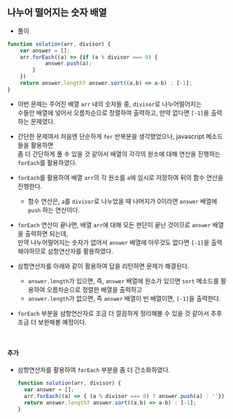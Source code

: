 ## 나누어 떨어지는 숫자 배열     
- 풀이    

```javascript    
function solution(arr, divisor) {
    var answer = [];
    arr.forEach((a) => {if (a % divisor === 0) {
            answer.push(a);
        }
    })
    return answer.length? answer.sort((a,b) => a-b) : [-1];
}
```     
- 이번 문제는 주어진 배열 `arr` 내의 숫자들 중, `divisor`로 나누어떨어지는     
  수들만 배열에 넣어서 오름차순으로 정렬하여 출력하고, 만약 없다면 `[-1]`을 출력하는 문제였다.    
  
- 간단한 문제여서 처음엔 단순하게 `for` 반복문을 생각했었으나, javascript 메소드들을 활용하면     
  좀 더 간단하게 풀 수 있을 것 같아서 배열의 각각의 원소에 대해 연산을 진행하는 `forEach`를 활용하였다.     
  
- `forEach`를 활용하여 배열 `arr`의 각 원소를 `a`에 임시로 저장하여 뒤의 함수 연산을 진행한다.     
  - 함수 연산은, `a`를 `divisor`로 나누었을 때 나머지가 0이라면 `answer` 배열에 `push` 하는 연산이다.     

- `forEach` 연산이 끝나면, 배열 `arr`에 대해 모든 판단이 끝난 것이므로 `answer` 배열을 출력하면 되는데,     
  만약 나누어떨어지는 숫자가 없어서 `answer` 배열에 아무것도 없다면 `[-1]`을 출력해야하므로 삼항연산자를 활용하였다.    
  
- 삼항연산자를 아래와 같이 활용하여 답을 리턴하면 문제가 해결된다.          
  - `answer.length`가 있으면, 즉, `answer` 배열에 원소가 있으면 `sort` 메소드를 활용하여 오름차순으로 정렬한 배열을 출력하고    
  - `answer.length`가 없으면, 즉 `answer` 배열이 빈 배열이면, `[-1]`을 출력한다.        

- `forEach` 부분을 삼항연산자로 조금 더 깔끔하게 정리해볼 수 있을 것 같아서 추후 조금 더 보완해볼 예정이다.   

</br>      

#### 추가          
  - 삼항연산자를 활용하여 `forEach` 부분을 좀 더 간소화하였다.      

    ```javascript     
    function solution(arr, divisor) {
      var answer = [];
      arr.forEach((a) => { (a % divisor === 0) ? answer.push(a) : ''})
      return answer.length? answer.sort((a,b) => a-b) : [-1];
    }  
    ```    
  
  
